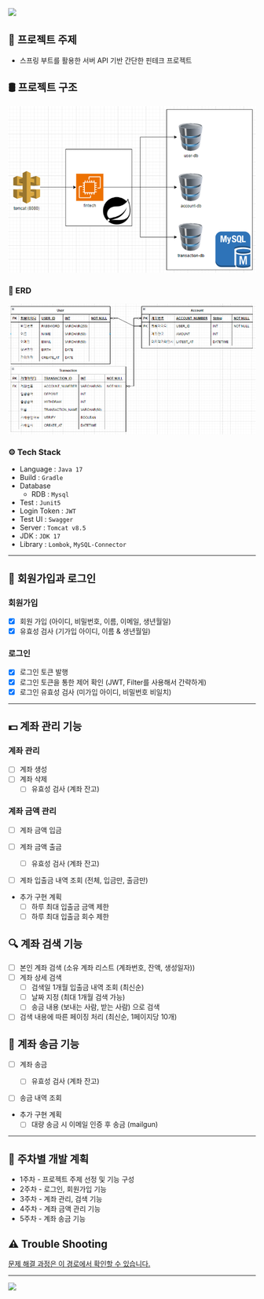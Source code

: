 <img src="https://capsule-render.vercel.app/api?type=waving&color=auto&height=150&section=header" />

## 📝 프로젝트 주제

- 스프링 부트를 활용한 서버 API 기반 간단한 핀테크 프로젝트

## 🛢 프로젝트 구조

![DIAGRAM](doc/img/diagram.png)

### 🔗 ERD

![ERD](doc/img/erd.png)

### ⚙ Tech Stack

- Language : `Java 17`
- Build : `Gradle`
- Database
  - RDB : `Mysql`
- Test : `Junit5`
- Login Token : `JWT`
- Test UI : `Swagger`
- Server : `Tomcat v8.5`
- JDK : `JDK 17`
- Library : `Lombok`, `MySQL-Connector`

---

## 👦 회원가입과 로그인

### 회원가입

- [x] 회원 가입 (아이디, 비밀번호, 이름, 이메일, 생년월일)
- [x] 유효성 검사 (기가입 아이디, 이름 & 생년월일)

### 로그인

- [x] 로그인 토큰 발행
- [x] 로그인 토큰을 통한 제어 확인 (JWT, Filter를 사용해서 간략하게)
- [x] 로그인 유효성 검사 (미가입 아이디, 비밀번호 비일치)

---

## 💵 계좌 관리 기능

### 계좌 관리

- [ ] 계좌 생성
- [ ] 계좌 삭제
  - [ ] 유효성 검사 (계좌 잔고)

### 계좌 금액 관리

- [ ] 계좌 금액 입금
- [ ] 계좌 금액 출금
  - [ ] 유효성 검사 (계좌 잔고)
- [ ] 계좌 입출금 내역 조회 (전체, 입금만, 출금만)


- 추가 구현 계획
  - [ ] 하루 최대 입출금 금액 제한
  - [ ] 하루 최대 입출금 회수 제한

## 🔍 계좌 검색 기능

- [ ] 본인 계좌 검색 (소유 계좌 리스트 (계좌번호, 잔액, 생성일자))
- [ ] 계좌 상세 검색
  - [ ] 검색일 1개월 입출금 내역 조회 (최신순)
  - [ ] 날짜 지정 (최대 1개월 검색 가능)
  - [ ] 송금 내용 (보내는 사람, 받는 사람) 으로 검색
- [ ] 검색 내용에 따른 페이징 처리 (최신순, 1페이지당 10개)

## 💸 계좌 송금 기능

- [ ] 계좌 송금
  - [ ] 유효성 검사 (계좌 잔고)
- [ ] 송금 내역 조회


- 추가 구현 계획
  - [ ] 대량 송금 시 이메일 인증 후 송금 (mailgun)

---

## 📅 주차별 개발 계획

- 1주차 - 프로젝트 주제 선정 및 기능 구성
- 2주차 - 로그인, 회원가입 기능
- 3주차 - 계좌 관리, 검색 기능
- 4주차 - 계좌 금액 관리 기능
- 5주차 - 계좌 송금 기능

## ⚠ Trouble Shooting

[문제 해결 과정은 이 경로에서 확인할 수 있습니다.](doc/TROUBLE_SHOOTING.md)

---

<img src="https://capsule-render.vercel.app/api?type=waving&color=auto&height=150&section=footer" />
